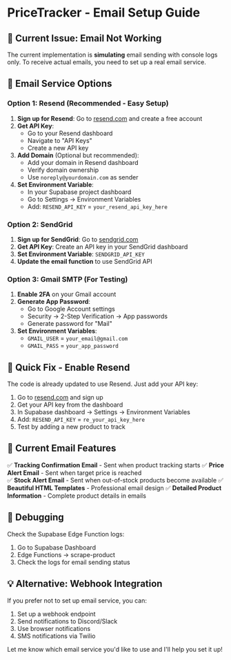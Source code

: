 # PriceTracker - Email Setup Guide

## 🚨 Current Issue: Email Not Working

The current implementation is **simulating** email sending with console logs only. To receive actual emails, you need to set up a real email service.

## 📧 Email Service Options

### Option 1: Resend (Recommended - Easy Setup)

1. **Sign up for Resend**: Go to [resend.com](https://resend.com) and create a free account
2. **Get API Key**: 
   - Go to your Resend dashboard
   - Navigate to "API Keys"
   - Create a new API key
3. **Add Domain** (Optional but recommended):
   - Add your domain in Resend dashboard
   - Verify domain ownership
   - Use `noreply@yourdomain.com` as sender
4. **Set Environment Variable**:
   - In your Supabase project dashboard
   - Go to Settings → Environment Variables
   - Add: `RESEND_API_KEY` = `your_resend_api_key_here`

### Option 2: SendGrid

1. **Sign up for SendGrid**: Go to [sendgrid.com](https://sendgrid.com)
2. **Get API Key**: Create an API key in your SendGrid dashboard
3. **Set Environment Variable**: `SENDGRID_API_KEY`
4. **Update the email function** to use SendGrid API

### Option 3: Gmail SMTP (For Testing)

1. **Enable 2FA** on your Gmail account
2. **Generate App Password**: 
   - Go to Google Account settings
   - Security → 2-Step Verification → App passwords
   - Generate password for "Mail"
3. **Set Environment Variables**:
   - `GMAIL_USER` = `your_email@gmail.com`
   - `GMAIL_PASS` = `your_app_password`

## 🔧 Quick Fix - Enable Resend

The code is already updated to use Resend. Just add your API key:

1. Go to [resend.com](https://resend.com) and sign up
2. Get your API key from the dashboard
3. In Supabase dashboard → Settings → Environment Variables
4. Add: `RESEND_API_KEY` = `re_your_api_key_here`
5. Test by adding a new product to track

## 📝 Current Email Features

✅ **Tracking Confirmation Email** - Sent when product tracking starts
✅ **Price Alert Email** - Sent when target price is reached  
✅ **Stock Alert Email** - Sent when out-of-stock products become available
✅ **Beautiful HTML Templates** - Professional email design
✅ **Detailed Product Information** - Complete product details in emails

## 🐛 Debugging

Check the Supabase Edge Function logs:
1. Go to Supabase Dashboard
2. Edge Functions → scrape-product
3. Check the logs for email sending status

## 💡 Alternative: Webhook Integration

If you prefer not to set up email service, you can:
1. Set up a webhook endpoint
2. Send notifications to Discord/Slack
3. Use browser notifications
4. SMS notifications via Twilio

Let me know which email service you'd like to use and I'll help you set it up!
